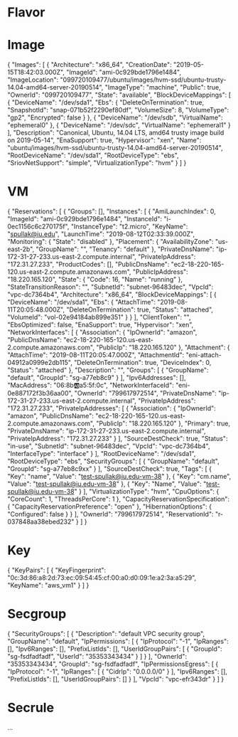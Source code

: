 # Flavor 

# Image
{
    "Images": [
        {
            "Architecture": "x86_64",
            "CreationDate": "2019-05-15T18:42:03.000Z",
            "ImageId": "ami-0c929bde1796e1484",
            "ImageLocation": "099720109477/ubuntu/images/hvm-ssd/ubuntu-trusty-14.04-amd64-server-20190514",
            "ImageType": "machine",
            "Public": true,
            "OwnerId": "099720109477",
            "State": "available",
            "BlockDeviceMappings": [
                {
                    "DeviceName": "/dev/sda1",
                    "Ebs": {
                        "DeleteOnTermination": true,
                        "SnapshotId": "snap-071b52f2290ef80df",
                        "VolumeSize": 8,
                        "VolumeType": "gp2",
                        "Encrypted": false
                    }
                },
                {
                    "DeviceName": "/dev/sdb",
                    "VirtualName": "ephemeral0"
                },
                {
                    "DeviceName": "/dev/sdc",
                    "VirtualName": "ephemeral1"
                }
            ],
            "Description": "Canonical, Ubuntu, 14.04 LTS, amd64 trusty image build on 2019-05-14",
            "EnaSupport": true,
            "Hypervisor": "xen",
            "Name": "ubuntu/images/hvm-ssd/ubuntu-trusty-14.04-amd64-server-20190514",
            "RootDeviceName": "/dev/sda1",
            "RootDeviceType": "ebs",
            "SriovNetSupport": "simple",
            "VirtualizationType": "hvm"
        }
    ]
}

# VM
{
    "Reservations": [
        {
            "Groups": [],
            "Instances": [
                {
                    "AmiLaunchIndex": 0,
                    "ImageId": "ami-0c929bde1796e1484",
                    "InstanceId": "i-0ec1156c6c270175f",
                    "InstanceType": "t2.micro",
                    "KeyName": "spullak@iu.edu",
                    "LaunchTime": "2019-08-12T02:33:39.000Z",
                    "Monitoring": {
                        "State": "disabled"
                    },
                    "Placement": {
                        "AvailabilityZone": "us-east-2b",
                        "GroupName": "",
                        "Tenancy": "default"
                    },
                    "PrivateDnsName": "ip-172-31-27-233.us-east-2.compute.internal",
                    "PrivateIpAddress": "172.31.27.233",
                    "ProductCodes": [],
                    "PublicDnsName": "ec2-18-220-165-120.us-east-2.compute.amazonaws.com",
                    "PublicIpAddress": "18.220.165.120",
                    "State": {
                        "Code": 16,
                        "Name": "running"
                    },
                    "StateTransitionReason": "",
                    "SubnetId": "subnet-96483dec",
                    "VpcId": "vpc-dc7364b4",
                    "Architecture": "x86_64",
                    "BlockDeviceMappings": [
                        {
                            "DeviceName": "/dev/sda1",
                            "Ebs": {
                                "AttachTime": "2019-08-11T20:05:48.000Z",
                                "DeleteOnTermination": true,
                                "Status": "attached",
                                "VolumeId": "vol-02e94184ab899e351"
                            }
                        }
                    ],
                    "ClientToken": "",
                    "EbsOptimized": false,
                    "EnaSupport": true,
                    "Hypervisor": "xen",
                    "NetworkInterfaces": [
                        {
                            "Association": {
                                "IpOwnerId": "amazon",
                                "PublicDnsName": "ec2-18-220-165-120.us-east-2.compute.amazonaws.com",
                                "PublicIp": "18.220.165.120"
                            },
                            "Attachment": {
                                "AttachTime": "2019-08-11T20:05:47.000Z",
                                "AttachmentId": "eni-attach-04912a0999e2db115",
                                "DeleteOnTermination": true,
                                "DeviceIndex": 0,
                                "Status": "attached"
                            },
                            "Description": "",
                            "Groups": [
                                {
                                    "GroupName": "default",
                                    "GroupId": "sg-a77eb8c9"
                                }
                            ],
                            "Ipv6Addresses": [],
                            "MacAddress": "06:8b:ab:a5:5f:0c",
                            "NetworkInterfaceId": "eni-0e887172f3b36aa00",
                            "OwnerId": "799617972514",
                            "PrivateDnsName": "ip-172-31-27-233.us-east-2.compute.internal",
                            "PrivateIpAddress": "172.31.27.233",
                            "PrivateIpAddresses": [
                                {
                                    "Association": {
                                        "IpOwnerId": "amazon",
                                        "PublicDnsName": "ec2-18-220-165-120.us-east-2.compute.amazonaws.com",
                                        "PublicIp": "18.220.165.120"
                                    },
                                    "Primary": true,
                                    "PrivateDnsName": "ip-172-31-27-233.us-east-2.compute.internal",
                                    "PrivateIpAddress": "172.31.27.233"
                                }
                            ],
                            "SourceDestCheck": true,
                            "Status": "in-use",
                            "SubnetId": "subnet-96483dec",
                            "VpcId": "vpc-dc7364b4",
                            "InterfaceType": "interface"
                        }
                    ],
                    "RootDeviceName": "/dev/sda1",
                    "RootDeviceType": "ebs",
                    "SecurityGroups": [
                        {
                            "GroupName": "default",
                            "GroupId": "sg-a77eb8c9xx"
                        }
                    ],
                    "SourceDestCheck": true,
                    "Tags": [
                        {
                            "Key": "name",
                            "Value": "test-spullak@iu.edu-vm-38"
                        },
                        {
                            "Key": "cm.name",
                            "Value": "test-spullak@iu.edu-vm-38"
                        },
                        {
                            "Key": "Name",
                            "Value": "test-spullak@iu.edu-vm-38"
                        }
                    ],
                    "VirtualizationType": "hvm",
                    "CpuOptions": {
                        "CoreCount": 1,
                        "ThreadsPerCore": 1
                    },
                    "CapacityReservationSpecification": {
                        "CapacityReservationPreference": "open"
                    },
                    "HibernationOptions": {
                        "Configured": false
                    }
                }
            ],
            "OwnerId": "799617972514",
            "ReservationId": "r-037848aa38ebed232"
        }
    ]
}


# Key
{
    "KeyPairs": [
        {
            "KeyFingerprint": "0c:3d:86:a8:2d:73:ec:09:54:45:cf:00:a0:d0:09:1e:a2:3a:a5:29",
            "KeyName": "aws_vm1"
        }
    ]
}


# Secgroup
{
    "SecurityGroups": [
        {
            "Description": "default VPC security group",
            "GroupName": "default",
            "IpPermissions": [
                {
                    "IpProtocol": "-1",
                    "IpRanges": [],
                    "Ipv6Ranges": [],
                    "PrefixListIds": [],
                    "UserIdGroupPairs": [
                        {
                            "GroupId": "sg-fsdfadfadf",
                            "UserId": "35353343434"
                        }
                    ]
                }
            ],
            "OwnerId": "35353343434",
            "GroupId": "sg-fsdfadfadf",
            "IpPermissionsEgress": [
                {
                    "IpProtocol": "-1",
                    "IpRanges": [
                        {
                            "CidrIp": "0.0.0.0/0"
                        }
                    ],
                    "Ipv6Ranges": [],
                    "PrefixListIds": [],
                    "UserIdGroupPairs": []
                }
            ],
            "VpcId": "vpc-efr343dr"
        }
    ]
}


# Secrule

...
